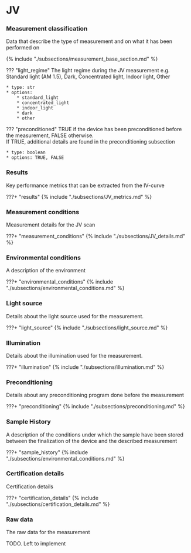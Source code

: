 # JV

### Measurement classification
Data that describe the type of measurement and on what it has been performed on

{% include "./subsections/measurement_base_section.md" %}

??? "light_regime"
    The light regime during the JV measurement e.g. Standard light (AM 1.5), Dark, Concentrated light, Indoor light, Other 
   
    * type: str
    * options: 
        * standard_light
        * concentrated_light
        * indoor_light
        * dark
        * other

??? "preconditioned"
    TRUE if the device has been preconditioned before the measurement, FALSE otherwise. <br/>
    If TRUE, additional details are found in the preconditioning subsection
    
    * type: boolean
    * options: TRUE, FALSE

### Results
Key performance metrics that can be extracted from the IV-curve

???+ "results"
    {% include "./subsections/JV_metrics.md" %}

### Measurement conditions
Measurement details for the JV scan

???+ "measurement_conditions"
    {% include "./subsections/JV_details.md" %}


### Environmental conditions
A description of the environment

???+ "environmental_conditions"
    {% include "./subsections/environmental_conditions.md" %}

### Light source
Details about the light source used for the measurement.

???+ "light_source"
    {% include "./subsections/light_source.md" %}

### Illumination
Details about the illumination used for the measurement.

???+ "illumination"
    {% include "./subsections/illumination.md" %}

### Preconditioning
Details about any preconditioning program done before the measurement

???+ "preconditioning"
    {% include "./subsections/preconditioning.md" %}

### Sample History
A description of the conditions under which the sample have been stored between the finalization of the device and the described measurement

???+ "sample_history"
    {% include "./subsections/environmental_conditions.md" %}


### Certification details
Certification details

???+ "certification_details"
    {% include "./subsections/certification_details.md" %}

### Raw data
The raw data for the measurement

TODO. Left to implement

